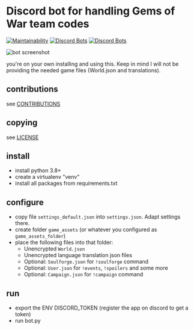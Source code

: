 # Discord bot for handling Gems of War team codes

[![Maintainability](https://api.codeclimate.com/v1/badges/b4b04e1e077f2edc8b6e/maintainability)](https://codeclimate.com/github/maduck/GoWDiscordTeamBot/maintainability) [![Discord Bots](https://top.gg/api/widget/status/733399051797790810.svg)](https://top.gg/bot/733399051797790810) [![Discord Bots](https://top.gg/api/widget/servers/733399051797790810.svg)](https://top.gg/bot/733399051797790810)

![bot screenshot](https://garyatrics.com/images/bot_weapon_search.png)

you're on your own installing and using this.
Keep in mind I will not be providing the needed game files (World.json and translations).

## contributions
see [CONTRIBUTIONS](CONTRIBUTING.md)

## copying
see [LICENSE](LICENSE.md)

## install
* install python 3.8+
* create a virtualenv "venv"
* install all packages from requirements.txt

## configure

* copy file `settings_default.json` into `settings.json`. Adapt settings there.
* create folder `game_assets` (or whatever you configured as `game_assets_folder`)
* place the following files into that folder:
  - Unencrypted `World.json`
  - Unencrypted language translation json files
  - Optional: `Soulforge.json` for `!soulforge` command
  - Optional: `User.json` for `!events`, `!spoilers` and some more
  - Optional: `Campaign.json` for `!campaign` command

## run
* export the ENV DISCORD_TOKEN (register the app on discord to get a token)
* run bot.py
